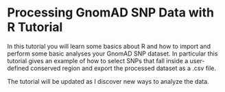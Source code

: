 # Processing GnomAD SNP Data with R Tutorial
In this tutorial you will learn some basics about R and how to import and perform some basic analyses your GnomAD SNP dataset. In particular this tutorial gives an example of how to select SNPs that fall inside a user-defined conserved region and export the processed dataset as a .csv file.

The tutorial will be updated as I discover new ways to analyze the data.
